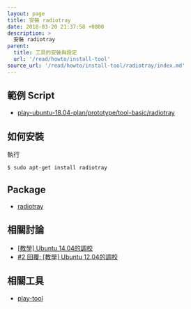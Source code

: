 ```yaml
---
layout: page
title: 安裝 radiotray
date: 2018-03-20 21:37:58 +0800
description: >
  安裝 radiotray
parent:
  title: 工具的安裝與設定
  url: '/read/howto/install-tool'
source_url: '/read/howto/install-tool/radiotray/index.md'
---
```



## 範例 Script

* [play-ubuntu-18.04-plan/prototype/tool-basic/radiotray](https://github.com/samwhelp/play-ubuntu-18.04-plan/tree/master/prototype/tool-basic/radiotray)


## 如何安裝

執行

``` sh
$ sudo apt-get install radiotray
```


## Package

* [radiotray](https://packages.ubuntu.com/bionic/radiotray)


## 相關討論


* [[教學] Ubuntu 14.04的調校](https://www.ubuntu-tw.org/modules/newbb/viewtopic.php?post_id=317196#forumpost317196)
* [#2 回覆: [教學] Ubuntu 12.04的調校](https://www.ubuntu-tw.org/modules/newbb/viewtopic.php?post_id=226746#forumpost226746)


## 相關工具

* [play-tool](https://github.com/samwhelp/play-ubuntu-18.04-plan/tree/master/plan/tool-full/play-tool)
